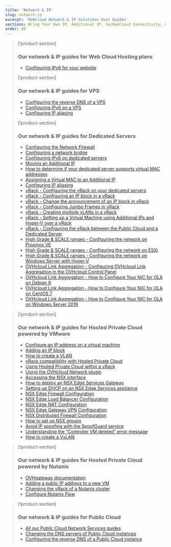 ```yaml
---
title: 'Network & IP'
slug: network-ip
excerpt: 'OVHcloud Network & IP Solutions User Guides'
sections: Bring Your Own IP, Additional IP, SecNumCloud Connectivity, Our network & IP guides for Web Cloud Hosting plans, Our network & IP guides for VPS, Our network & IP guides for Dedicated Servers, Our network & IP guides for Hosted Private Cloud powered by VMware, Our network & IP guides for Hosted Private Cloud powered by Nutanix, Our network & IP guides for Public Cloud
order: 08
---
```


> [!product-section]
>
> ### Our network & IP guides for Web Cloud Hosting plans
>
> - [Configuring IPv6 for your website](https://docs.ovh.com/us/en/hosting/configure-ipv6-for-your-website/)
>

> [!product-section]
>
> ### Our network & IP guides for VPS
>
> - [Configuring the reverse DNS of a VPS](https://docs.ovh.com/us/en/vps/configure-reverse-dns-vps/)
> - [Configuring IPv6 on a VPS](https://docs.ovh.com/us/en/vps/configuring-ipv6/)
> - [Configuring IP aliasing](https://docs.ovh.com/us/en/vps/network-ipaliasing-vps/)
>

> [!product-section]
>
> ### Our network & IP guides for Dedicated Servers
>
> - [Configuring the Network Firewall](https://docs.ovh.com/us/en/dedicated/firewall-network/)
> - [Configuring a network bridge](https://docs.ovh.com/us/en/dedicated/network-bridging/)
> - [Configuring IPv6 on dedicated servers](https://docs.ovh.com/us/en/dedicated/network-ipv6/)
> - [Moving an Additional IP](https://docs.ovh.com/us/en/dedicated/ip-fo-move/)
> - [How to determine if your dedicated server supports virtual MAC addresses](https://docs.ovh.com/us/en/dedicated/network-support-virtual-mac/)
> - [Assigning a Virtual MAC to an Additional IP](https://docs.ovh.com/us/en/dedicated/network-virtual-mac/)
> - [Configuring IP aliasing](https://docs.ovh.com/us/en/dedicated/network-ipaliasing/)
> - [vRack - Configuring the vRack on your dedicated servers](https://docs.ovh.com/us/en/dedicated/configuring-vrack-on-dedicated-servers/)
> - [vRack - Configuring an IP block in a vRack](https://docs.ovh.com/us/en/dedicated/ip-block-vrack/)
> - [vRack - Change the announcement of an IP block in vRack](https://docs.ovh.com/us/en/dedicated/change-anouncement-ip-block-vrack/)
> - [vRack - Configuring Jumbo Frames in vRack](https://docs.ovh.com/us/en/dedicated/network-jumbo/)
> - [vRack - Creating multiple vLANs in a vRack](https://docs.ovh.com/us/en/dedicated/multiple-vlans/)
> - [vRack - Setting up a Virtual Machine using Additional IPs and Hyper-V over a vRack](https://docs.ovh.com/us/en/dedicated/foip-vrack-hyperv/)
> - [vRack - Configuring the vRack between the Public Cloud and a Dedicated Server](https://docs.ovh.com/us/en/dedicated/vrack-pci-ds/)
> - [High Grade & SCALE ranges - Configuring the network on Proxmox VE](https://docs.ovh.com/us/en/dedicated/proxmox-network-hg-scale/)
> - [High Grade & SCALE ranges - Configuring the network on ESXi](https://docs.ovh.com/us/en/dedicated/esxi-network-hg-scale/)
> - [High Grade & SCALE ranges - Configuring the network on Windows Server with Hyper-V](https://docs.ovh.com/us/en/dedicated/hyperv-network-hg-scale/)
> - [OVHcloud Link Aggregation - Configuring OVHcloud Link Aggregation in the OVHcloud Control Panel](https://docs.ovh.com/us/en/dedicated/ola-manager/)
> - [OVHcloud Link Aggregation - How to Configure Your NIC for OLA on Debian 9](https://docs.ovh.com/us/en/dedicated/ola-debian9/)
> - [OVHcloud Link Aggregation - How to Configure Your NIC for OLA on CentOS 7](https://docs.ovh.com/us/en/dedicated/ola-centos7/)
> - [OVHcloud Link Aggregation - How to Configure Your NIC for OLA on Windows Server 2019](https://docs.ovh.com/us/en/dedicated/ola-w2k19/)
>

> [!product-section]
>
> ### Our network & IP guides for Hosted Private Cloud powered by VMware
>
> - [Configure an IP address on a virtual machine](https://docs.ovh.com/us/en/private-cloud/configure-ip-on-virtual-machine/)
> - [Adding an IP block](https://docs.ovh.com/us/en/private-cloud/add-ip-block/)
> - [How to create a VLAN](https://docs.ovh.com/us/en/private-cloud/creation-vlan/)
> - [vRack compatibility with Hosted Private Cloud](https://docs.ovh.com/us/en/private-cloud/vrack-compatibility-hosted-private-cloud/)
> - [Using Hosted Private Cloud within a vRack](https://docs.ovh.com/us/en/private-cloud/using-private-cloud-with-vrack/)
> - [Using the OVHcloud Network plugin](https://docs.ovh.com/us/en/private-cloud/plugin-ovh-network/)
> - [Accessing the NSX interface](https://docs.ovh.com/us/en/private-cloud/accessing-NSX-interface/)
> - [How to deploy an NSX Edge Services Gateway](https://docs.ovh.com/us/en/private-cloud/how-to-deploy-an-nsx-edge-gateway/)
> - [Setting up DHCP on an NSX Edge Services appliance](https://docs.ovh.com/us/en/private-cloud/setup-dhcp-nsx-edge/)
> - [NSX Edge Firewall Configuration](https://docs.ovh.com/us/en/private-cloud/nsx-edge-firewall-configuration/)
> - [NSX Edge Load Balancer Configuration ](https://docs.ovh.com/us/en/private-cloud/nsx-edge-load-balancer-configuration/)
> - [NSX Edge NAT Configuration](https://docs.ovh.com/us/en/private-cloud/nsx-edge-nat-configuration/)
> - [NSX Edge Gateway VPN Configuration](https://docs.ovh.com/us/en/private-cloud/nsx-edge-gateway-vpn-configuration/)
> - [NSX Distributed Firewall Configuration](https://docs.ovh.com/us/en/private-cloud/nsx-distributed-firewall-configuration/)
> - [How to set up NSX groups](https://docs.ovh.com/us/en/private-cloud/setup-nsx-groups/)
> - [Avoid IP spoofing with the SpoofGuard service](https://docs.ovh.com/us/en/private-cloud/spoofguard/)
> - [Understanding the “Controller VM deleted” error message](https://docs.ovh.com/us/en/private-cloud/error-controller-nsx/)
> - [How to create a VxLAN](https://docs.ovh.com/us/en/private-cloud/nsx-creation-vxlan/)

> [!product-section]
>
> ### Our network & IP guides for Hosted Private Cloud powered by Nutanix
>
> - [OVHgateway documentation](https://docs.ovh.com/us/en/nutanix/ovh-gateway-documentation/)
> - [Adding a public IP address to a new VM](https://docs.ovh.com/us/en/nutanix/nutanix-public-ip/)
> - [Changing the vRack of a Nutanix cluster](https://docs.ovh.com/us/en/nutanix/nutanix-change-vrack/)
> - [Configure Nutanix Flow](https://docs.ovh.com/us/en/nutanix/nutanix-flow/)

> [!product-section]
>
> ### Our network & IP guides for Public Cloud
>
> - [All our Public Cloud Network Services guides](https://docs.ovh.com/us/en/publiccloud/network-services/)
> - [Changing the DNS servers of Public Cloud instances](https://docs.ovh.com/us/en/public-cloud/change-instance-dns-servers/)
> - [Configuring the reverse DNS of a Public Cloud instance](https://docs.ovh.com/us/en/public-cloud/configure-reverse-dns-instance/)
>
